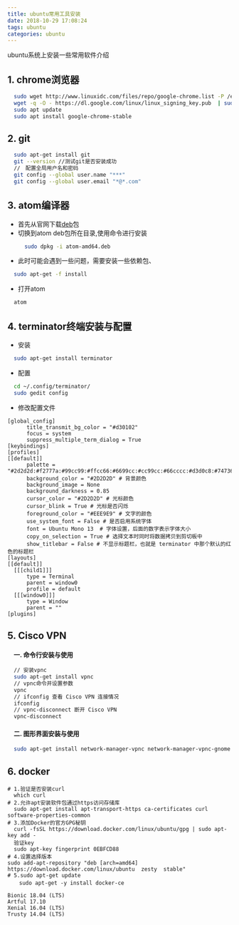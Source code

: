 ```yaml
---
title: ubuntu常用工具安装
date: 2018-10-29 17:08:24
tags: ubuntu
categories: ubuntu
---
```

ubuntu系统上安装一些常用软件介绍
## 1. chrome浏览器
  ```bash
    sudo wget http://www.linuxidc.com/files/repo/google-chrome.list -P /etc/apt/sources.list.d/
    wget -q -O - https://dl.google.com/linux/linux_signing_key.pub  | sudo apt-key add -l
    sudo apt update
    sudo apt install google-chrome-stable
  ```
## 2. git
  ```bash
    sudo apt-get install git
    git --version //测试git是否安装成功
    //　配置全局用户名和密码
    git config --global user.name "***"
    git config --global user.email "*@*.com"
  ```
## 3. atom编译器  
  * 首先从官网下载[deb](https://atom.io/)包  
  * 切换到atom deb包所在目录,使用命令进行安装
    ```bash
      sudo dpkg -i atom-amd64.deb
    ```
  * 此时可能会遇到一些问题，需要安装一些依赖包、
  ```bash
    sudo apt-get -f install
  ```
  * 打开atom
  ```bash
    atom
  ```
## 4. terminator终端安装与配置
  * 安装
  ```bash
    sudo apt-get install terminator
  ```
  * 配置
  ```bash
    cd ~/.config/terminator/
    sudo gedit config
  ```
  * 修改配置文件
  ```config
  [global_config]
        title_transmit_bg_color = "#d30102"
        focus = system
        suppress_multiple_term_dialog = True
  [keybindings]
  [profiles]
  [[default]]
        palette = "#2d2d2d:#f2777a:#99cc99:#ffcc66:#6699cc:#cc99cc:#66cccc:#d3d0c8:#747369:#f2777a:#99cc99:#ffcc66:#6699cc:#cc99cc:#66cccc:#f2f0ec"
        background_color = "#2D2D2D" # 背景颜色
        background_image = None   
        background_darkness = 0.85
        cursor_color = "#2D2D2D" # 光标颜色
        cursor_blink = True # 光标是否闪烁
        foreground_color = "#EEE9E9" # 文字的颜色
        use_system_font = False # 是否启用系统字体
        font = Ubuntu Mono 13  # 字体设置，后面的数字表示字体大小
        copy_on_selection = True # 选择文本时同时将数据拷贝到剪切板中
        show_titlebar = False # 不显示标题栏，也就是 terminator 中那个默认的红色的标题栏
  [layouts]
  [[default]]
    [[[child1]]]
        type = Terminal
        parent = window0
        profile = default
    [[[window0]]]
        type = Window
        parent = ""
  [plugins]
  ```
## 5. Cisco VPN
#### 　一. 命令行安装与使用
  ```bash
    // 安装vpnc
    sudo apt-get install vpnc
    // vpnc命令并设置参数
    vpnc
    // ifconfig 查看 Cisco VPN 连接情况
    ifconfig
    // vpnc-disconnect 断开 Cisco VPN
    vpnc-disconnect
  ```
#### 　二. 图形界面安装与使用
  ```bash
    sudo apt-get install network-manager-vpnc network-manager-vpnc-gnome
  ```

## 6. docker
```
# 1.验证是否安装curl
  which curl
# 2.允许apt安装软件包通过https访问存储库
  sudo apt-get install apt-transport-https ca-certificates curl software-properties-common
# 3.添加Docker的官方GPG秘钥
  curl -fsSL https://download.docker.com/linux/ubuntu/gpg | sudo apt-key add -
  验证key
  sudo apt-key fingerprint 0EBFCD88
# 4.设置选择版本
sudo add-apt-repository "deb [arch=amd64] https://download.docker.com/linux/ubuntu  zesty  stable"
# 5.sudo apt-get update
  　sudo apt-get -y install docker-ce

Bionic 18.04 (LTS)
Artful 17.10
Xenial 16.04 (LTS)
Trusty 14.04 (LTS)

```
